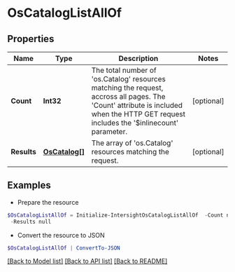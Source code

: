 # OsCatalogListAllOf
## Properties

Name | Type | Description | Notes
------------ | ------------- | ------------- | -------------
**Count** | **Int32** | The total number of &#39;os.Catalog&#39; resources matching the request, accross all pages. The &#39;Count&#39; attribute is included when the HTTP GET request includes the &#39;$inlinecount&#39; parameter. | [optional] 
**Results** | [**OsCatalog[]**](OsCatalog.md) | The array of &#39;os.Catalog&#39; resources matching the request. | [optional] 

## Examples

- Prepare the resource
```powershell
$OsCatalogListAllOf = Initialize-IntersightOsCatalogListAllOf  -Count null `
 -Results null
```

- Convert the resource to JSON
```powershell
$OsCatalogListAllOf | ConvertTo-JSON
```

[[Back to Model list]](../README.md#documentation-for-models) [[Back to API list]](../README.md#documentation-for-api-endpoints) [[Back to README]](../README.md)

